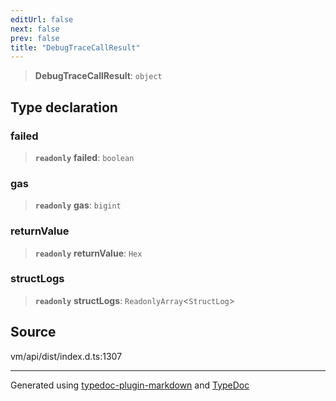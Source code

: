 ```yaml
---
editUrl: false
next: false
prev: false
title: "DebugTraceCallResult"
---
```


> **DebugTraceCallResult**: `object`

## Type declaration

### failed

> **`readonly`** **failed**: `boolean`

### gas

> **`readonly`** **gas**: `bigint`

### returnValue

> **`readonly`** **returnValue**: `Hex`

### structLogs

> **`readonly`** **structLogs**: `ReadonlyArray`\<`StructLog`\>

## Source

vm/api/dist/index.d.ts:1307

***
Generated using [typedoc-plugin-markdown](https://www.npmjs.com/package/typedoc-plugin-markdown) and [TypeDoc](https://typedoc.org/)
